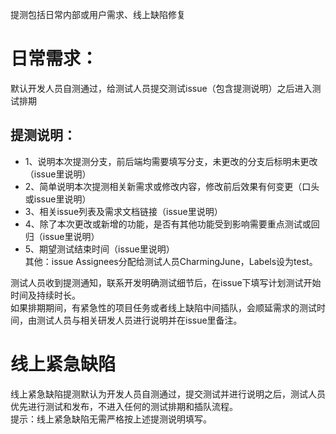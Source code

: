 提测包括日常内部或用户需求、线上缺陷修复

# 日常需求：  
默认开发人员自测通过，给测试人员提交测试issue（包含提测说明）之后进入测试排期  
  
## 提测说明：
- 1、说明本次提测分支，前后端均需要填写分支，未更改的分支后标明未更改（issue里说明）  
- 2、简单说明本次提测相关新需求或修改内容，修改前后效果有何变更（口头或issue里说明）  
- 3、相关issue列表及需求文档链接（issue里说明）  
- 4、除了本次更改或新增的功能，是否有其他功能受到影响需要重点测试或回归（issue里说明）  
- 5、期望测试结束时间（issue里说明）  
其他：issue Assignees分配给测试人员CharmingJune，Labels设为test。

测试人员收到提测通知，联系开发明确测试细节后，在issue下填写计划测试开始时间及持续时长。  
如果排期期间，有紧急性的项目任务或者线上缺陷中间插队，会顺延需求的测试时间，由测试人员与相关研发人员进行说明并在issue里备注。  

# 线上紧急缺陷  
线上紧急缺陷提测默认为开发人员自测通过，提交测试并进行说明之后，测试人员优先进行测试和发布，不进入任何的测试排期和插队流程。  
提示：线上紧急缺陷无需严格按上述提测说明填写。  




